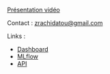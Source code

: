 [Présentation vidéo](https://ras.com)

Contact : zrachidatou@gmail.com

Links :

* [Dashboard](https://ras.com)
* [MLflow](https://ras.com)
* [API](https://ras.com)
